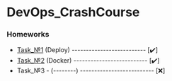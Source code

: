 # DevOps_CrashCourse
<h3>Homeworks</h3>

* [Task_№1](https://github.com/AlexanderMulyar/DevOps_CrashCourse/tree/master/Task_%E2%84%961) (Deploy) -------------------------- [✔️] 
* [Task_№2](https://github.com/AlexanderMulyar/DevOps_CrashCourse/tree/master/Task_%E2%84%962) (Docker) -------------------------- [✔️] 
* Task_№3 - (--------) -------------------------- [❌]
